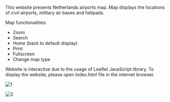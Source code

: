This website presents Netherlands airports map. Map displays the locations of civil airports, military air bases and helipads.

Map functionalities:

- Zoom
- Search
- Home (back to default display)
- Print
- Fullscreen
- Change map type

Website is interactive due to the usage of Leaflet JavaScript library. To display the website, please open index.html file in the internet browser.







![1](https://user-images.githubusercontent.com/89083426/227745347-5511d598-fc6c-434c-8ad5-a41f90e78c78.png)












![2](https://user-images.githubusercontent.com/89083426/227745424-16d1a620-b9a5-4ef7-ae18-136d13acac03.png)















